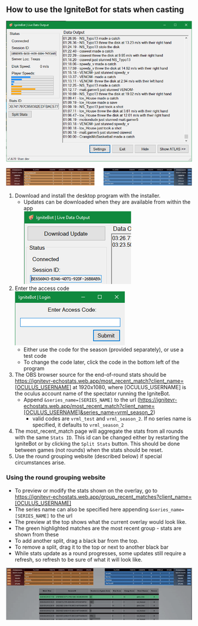 ## How to use the IgniteBot for stats when casting

![IgniteBot main window](img/main_window_pub.png)

![Stats overlay preview](img/overlay_preview.png)

1. Download and install the desktop program with the installer.
   - Updates can be downloaded when they are available from within the app  
![App update](img/update.png)
2. Enter the access code  
   ![Access Code entry](img/access_code.png)
   - Either use the code for the season (provided separately), or use a test code
   - To change the code later, click the code in the bottom left of the program
3. The OBS browser source for the end-of-round stats should be https://ignitevr-echostats.web.app/most_recent_match?client_name=[OCULUS_USERNAME] at 1920x1080, where [OCULUS_USERNAME] is the oculus account name of the spectator running the IgniteBot.
   - Append `&series_name=[SERIES_NAME]` to the url (https://ignitevr-echostats.web.app/most_recent_match?client_name=[OCULUS_USERNAME]&series_name=vrml_season_2)
      - valid codes are `vrml_test` and `vrml_season_2`. If no series name is specified, it defaults to `vrml_season_2`
4. The most_recent_match page will aggregate the stats from all rounds with the same `Stats ID`. This id can be changed either by restarting the IgniteBot or by clicking the `Split Stats` button. This should be done between games (not rounds) when the stats should be reset.
5. Use the round grouping website (described below) if special circumstances arise.

### Using the round grouping website
 - To preview or modify the stats shown on the overlay, go to https://ignitevr-echostats.web.app/group_recent_matches?client_name=[OCULUS_USERNAME]
 - The series name can also be specified here appending `&series_name=[SERIES_NAME]` to the url
 - The preview at the top shows what the current overlay would look like.
 - The green highlighted matches are the most recent group - stats are shown from these
 - To add another split, drag a black bar from the top.
 - To remove a split, drag it to the top or next to another black bar
 - While stats update as a round progresses, some updates still require a refresh, so refresh to be sure of what it will look like.

![Demo of grouping page](img/demo.gif)